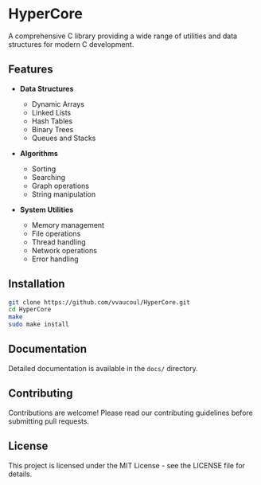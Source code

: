 # HyperCore

A comprehensive C library providing a wide range of utilities and data structures for modern C development.

## Features

- **Data Structures**
  - Dynamic Arrays
  - Linked Lists
  - Hash Tables
  - Binary Trees
  - Queues and Stacks

- **Algorithms**
  - Sorting
  - Searching
  - Graph operations
  - String manipulation

- **System Utilities**
  - Memory management
  - File operations
  - Thread handling
  - Network operations
  - Error handling

## Installation

```bash
git clone https://github.com/vvaucoul/HyperCore.git
cd HyperCore
make
sudo make install
```

## Documentation

Detailed documentation is available in the `docs/` directory.

## Contributing

Contributions are welcome! Please read our contributing guidelines before submitting pull requests.

## License

This project is licensed under the MIT License - see the LICENSE file for details.
